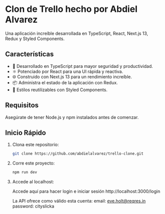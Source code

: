 # Clon de Trello hecho por Abdiel Alvarez

Una aplicación increíble desarrollada en TypeScript, React, Next.js 13, Redux y Styled Components.

## Características

- 🚀 Desarrollado en TypeScript para mayor seguridad y productividad.
- ⚛️ Potenciado por React para una UI rápida y reactiva.
- 🌐 Construido con Next.js 13 para un rendimiento increíble.
- 📦 Administra el estado de la aplicación con Redux.
- 💅 Estilos reutilizables con Styled Components.

## Requisitos

Asegúrate de tener Node.js y npm instalados antes de comenzar.

## Inicio Rápido

1. Clona este repositorio:

   ```bash
   git clone https://github.com/abdielalvarez/trello-clone.git

2. Corre este proyecto:

   ```bash
   npm run dev

3. Accede al localhost:

   Accede aquí para hacer login e iniciar sesión
   http://localhost:3000/login

   La API ofrece como válido esta cuenta:
      email: eve.holt@reqres.in
      password: cityslicka
   